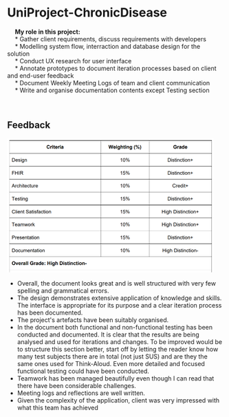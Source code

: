 # UniProject-ChronicDisease

&emsp; **My role in this project:** <br>
&emsp; * Gather client requirements, discuss requirements with developers <br>
&emsp; * Modelling system flow, interraction and database design for the solution <br>
&emsp; * Conduct UX research for user interface <br>
&emsp; * Annotate prototypes to document iteration processes based on client and end-user feedback <br>
&emsp; * Document Weekly Meeting Logs of team and client communication<br>
&emsp; * Write and organise documentation contents except Testing section <br>

<br>

## Feedback 
<img src="feedback.PNG" width="480" />

* Overall, the document looks great and is well structured with very few spelling and grammatical errors. 
* The design demonstrates extensive application of knowledge and skills. The interface is appropriate for its purpose
and a clear iteration process has been documented. 
* The project's artefacts have been suitably organised. 
* In the document both functional and non-functional testing has been conducted and documented. It is clear that the results are being analysed and used for iterations and changes. To be improved would be to structure this section better, start off by letting the reader know how many test subjects there are in total (not just SUS) and are they the same ones used for Think-Aloud. Even more detailed and focused functional testing could have been conducted. 
* Teamwork has been managed beautifully even though I can read that there have been considerable challenges. 
* Meeting logs and reflections are well written. 
* Given the complexity of the application, client was very impressed with what this team has achieved 
